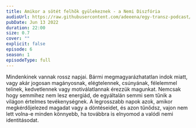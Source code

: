```yaml
---
title: Amikor a sötét felhõk gyülekeznek - a Nemi Diszfória
audioUrl: https://raw.githubusercontent.com/adeeena/egy-transz-podcast/main/public/audio/etpc_S1E06.mp3
pubDate: Jun 13 2022
duration: 22:00
size: 0.7
cover: ""
explicit: false
episode: 6
season: 1
episodeType: full
---
```


Mindenkinek vannak rossz napjai. Bármi megmagyarázhatatlan indok miatt, vagy akár jogosan magányosnak, elégtelennek, csúnyának, félelemmel telinek, kedvetlennek vagy motiválatlannak érezzük magunkat. Nemcsak hogy semmihez nem lesz energiád, de egyáltalán semmi sem tűnik a világon értelmes tevékenységnek. A legrosszabb napok azok, amikor megkérdőjelezed magadat vagy a döntéseidet, és azon tűnődsz, vajon nem lett volna-e minden könnyebb, ha továbbra is elnyomod a valódi nemi identitásodat.
